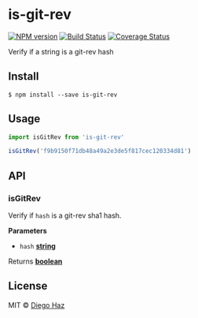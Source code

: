 # is-git-rev

[![NPM version](https://img.shields.io/npm/v/is-git-rev.svg?style=flat-square)](https://npmjs.org/package/is-git-rev)
[![Build Status](https://img.shields.io/travis/diegohaz/is-git-rev/master.svg?style=flat-square)](https://travis-ci.org/diegohaz/is-git-rev) [![Coverage Status](https://img.shields.io/codecov/c/github/diegohaz/is-git-rev/master.svg?style=flat-square)](https://codecov.io/gh/diegohaz/is-git-rev/branch/master)

Verify if a string is a git-rev hash

## Install

    $ npm install --save is-git-rev

## Usage

```js
import isGitRev from 'is-git-rev'

isGitRev('f9b9150f71db48a49a2e3de5f817cec120334d81')
```

## API

<!-- Generated by documentation.js. Update this documentation by updating the source code. -->

### isGitRev

Verify if `hash` is a git-rev sha1 hash.

**Parameters**

-   `hash` **[string](https://developer.mozilla.org/en-US/docs/Web/JavaScript/Reference/Global_Objects/String)** 

Returns **[boolean](https://developer.mozilla.org/en-US/docs/Web/JavaScript/Reference/Global_Objects/Boolean)** 

## License

MIT © [Diego Haz](https://github.com/diegohaz)
